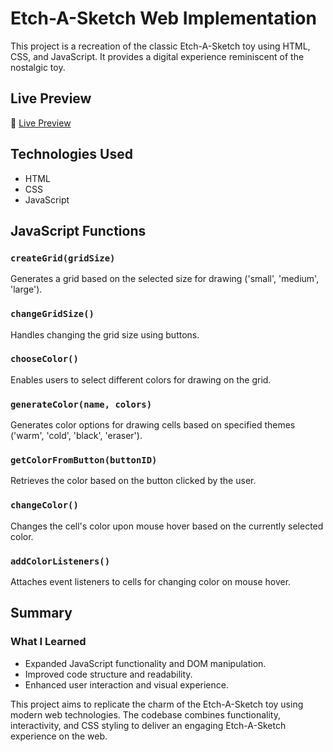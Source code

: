 # Etch-A-Sketch Web Implementation

This project is a recreation of the classic Etch-A-Sketch toy using HTML, CSS, and JavaScript. It provides a digital experience reminiscent of the nostalgic toy.

## Live Preview
🔗 [Live Preview](https://g-m-yan.github.io/etch-a-sketch/)

## Technologies Used
- HTML
- CSS
- JavaScript

## JavaScript Functions

### `createGrid(gridSize)`
Generates a grid based on the selected size for drawing ('small', 'medium', 'large').

### `changeGridSize()`
Handles changing the grid size using buttons.

### `chooseColor()`
Enables users to select different colors for drawing on the grid.

### `generateColor(name, colors)`
Generates color options for drawing cells based on specified themes ('warm', 'cold', 'black', 'eraser').

### `getColorFromButton(buttonID)`
Retrieves the color based on the button clicked by the user.

### `changeColor()`
Changes the cell's color upon mouse hover based on the currently selected color.

### `addColorListeners()`
Attaches event listeners to cells for changing color on mouse hover.

## Summary

### What I Learned
- Expanded JavaScript functionality and DOM manipulation.
- Improved code structure and readability.
- Enhanced user interaction and visual experience.

This project aims to replicate the charm of the Etch-A-Sketch toy using modern web technologies. The codebase combines functionality, interactivity, and CSS styling to deliver an engaging Etch-A-Sketch experience on the web.

